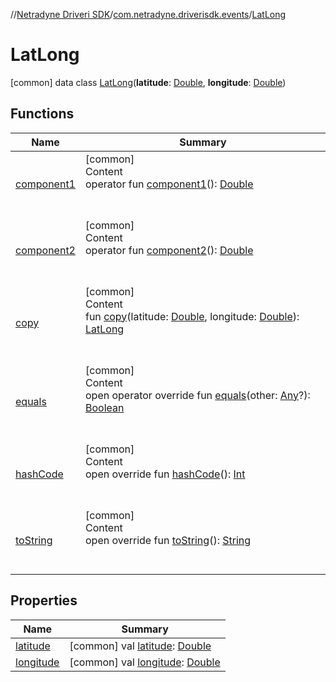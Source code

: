 //[Netradyne Driveri SDK](../../index.md)/[com.netradyne.driverisdk.events](../index.md)/[LatLong](index.md)



# LatLong  
 [common] data class [LatLong](index.md)(**latitude**: [Double](https://kotlinlang.org/api/latest/jvm/stdlib/kotlin/-double/index.html), **longitude**: [Double](https://kotlinlang.org/api/latest/jvm/stdlib/kotlin/-double/index.html))   


## Functions  
  
|  Name|  Summary| 
|---|---|
| <a name="com.netradyne.driverisdk.events/LatLong/component1/#/PointingToDeclaration/"></a>[component1](component1.md)| <a name="com.netradyne.driverisdk.events/LatLong/component1/#/PointingToDeclaration/"></a>[common]  <br>Content  <br>operator fun [component1](component1.md)(): [Double](https://kotlinlang.org/api/latest/jvm/stdlib/kotlin/-double/index.html)  <br><br><br>
| <a name="com.netradyne.driverisdk.events/LatLong/component2/#/PointingToDeclaration/"></a>[component2](component2.md)| <a name="com.netradyne.driverisdk.events/LatLong/component2/#/PointingToDeclaration/"></a>[common]  <br>Content  <br>operator fun [component2](component2.md)(): [Double](https://kotlinlang.org/api/latest/jvm/stdlib/kotlin/-double/index.html)  <br><br><br>
| <a name="com.netradyne.driverisdk.events/LatLong/copy/#kotlin.Double#kotlin.Double/PointingToDeclaration/"></a>[copy](copy.md)| <a name="com.netradyne.driverisdk.events/LatLong/copy/#kotlin.Double#kotlin.Double/PointingToDeclaration/"></a>[common]  <br>Content  <br>fun [copy](copy.md)(latitude: [Double](https://kotlinlang.org/api/latest/jvm/stdlib/kotlin/-double/index.html), longitude: [Double](https://kotlinlang.org/api/latest/jvm/stdlib/kotlin/-double/index.html)): [LatLong](index.md)  <br><br><br>
| <a name="kotlin/Any/equals/#kotlin.Any?/PointingToDeclaration/"></a>[equals](../../com.netradyne.driverisdk.video/-n-d-video-a-p-i/index.md#%5Bkotlin%2FAny%2Fequals%2F%23kotlin.Any%3F%2FPointingToDeclaration%2F%5D%2FFunctions%2F106651406)| <a name="kotlin/Any/equals/#kotlin.Any?/PointingToDeclaration/"></a>[common]  <br>Content  <br>open operator override fun [equals](../../com.netradyne.driverisdk.video/-n-d-video-a-p-i/index.md#%5Bkotlin%2FAny%2Fequals%2F%23kotlin.Any%3F%2FPointingToDeclaration%2F%5D%2FFunctions%2F106651406)(other: [Any](https://kotlinlang.org/api/latest/jvm/stdlib/kotlin/-any/index.html)?): [Boolean](https://kotlinlang.org/api/latest/jvm/stdlib/kotlin/-boolean/index.html)  <br><br><br>
| <a name="kotlin/Any/hashCode/#/PointingToDeclaration/"></a>[hashCode](../../com.netradyne.driverisdk.video/-n-d-video-a-p-i/index.md#%5Bkotlin%2FAny%2FhashCode%2F%23%2FPointingToDeclaration%2F%5D%2FFunctions%2F106651406)| <a name="kotlin/Any/hashCode/#/PointingToDeclaration/"></a>[common]  <br>Content  <br>open override fun [hashCode](../../com.netradyne.driverisdk.video/-n-d-video-a-p-i/index.md#%5Bkotlin%2FAny%2FhashCode%2F%23%2FPointingToDeclaration%2F%5D%2FFunctions%2F106651406)(): [Int](https://kotlinlang.org/api/latest/jvm/stdlib/kotlin/-int/index.html)  <br><br><br>
| <a name="kotlin/Any/toString/#/PointingToDeclaration/"></a>[toString](../../com.netradyne.driverisdk.video/-n-d-video-a-p-i/index.md#%5Bkotlin%2FAny%2FtoString%2F%23%2FPointingToDeclaration%2F%5D%2FFunctions%2F106651406)| <a name="kotlin/Any/toString/#/PointingToDeclaration/"></a>[common]  <br>Content  <br>open override fun [toString](../../com.netradyne.driverisdk.video/-n-d-video-a-p-i/index.md#%5Bkotlin%2FAny%2FtoString%2F%23%2FPointingToDeclaration%2F%5D%2FFunctions%2F106651406)(): [String](https://kotlinlang.org/api/latest/jvm/stdlib/kotlin/-string/index.html)  <br><br><br>


## Properties  
  
|  Name|  Summary| 
|---|---|
| <a name="com.netradyne.driverisdk.events/LatLong/latitude/#/PointingToDeclaration/"></a>[latitude](latitude.md)| <a name="com.netradyne.driverisdk.events/LatLong/latitude/#/PointingToDeclaration/"></a> [common] val [latitude](latitude.md): [Double](https://kotlinlang.org/api/latest/jvm/stdlib/kotlin/-double/index.html)   <br>
| <a name="com.netradyne.driverisdk.events/LatLong/longitude/#/PointingToDeclaration/"></a>[longitude](longitude.md)| <a name="com.netradyne.driverisdk.events/LatLong/longitude/#/PointingToDeclaration/"></a> [common] val [longitude](longitude.md): [Double](https://kotlinlang.org/api/latest/jvm/stdlib/kotlin/-double/index.html)   <br>

